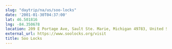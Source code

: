 ```yaml
---
slug: "daytrip/na/us/soo-locks"
date: '2001-01-30T04:37:00'
lat: 46.501816
lng: -84.350678
location: 209 E Portage Ave, Sault Ste. Marie, Michigan 49783, United States
external_url: https://www.soolocks.org/visit
title: Soo Locks
---
```



